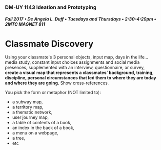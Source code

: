 ### DM-UY 1143 Ideation and Prototyping
##### Fall 2017 • De Angela L. Duff • Tuesdays and Thursdays • 2:30-4:20pm • 2MTC MAGNET 811

# Classmate Discovery

Using your classmate's 3 personal objects, input map, days in the life... media study, constant input choices assignments and social media presences, supplemented with an interview, questionnaire, or survey, **create a visual map that represents a classmates’ background, training, discipline, personal circumstances that led them to where they are today and where they are going.** Show cross-references. 

You pick the form or metaphor (NOT limited to): 
* a subway map, 
* a territory map, 
* a thematic network, 
* user journey map, 
* a table of contents of a book, 
* an index in the back of a book,
* a menu on a webpage, 
* a tree, 
* etc

